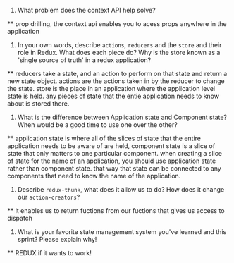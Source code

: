 1. What problem does the context API help solve?

 **  prop drilling, the context api enables you to acess props anywhere in the application


1. In your own words, describe `actions`, `reducers` and the `store` and their role in Redux. What does each piece do? Why is the store known as a 'single source of truth' in a redux application?

  **  reducers take a state, and an action to perform on that state and return a new state object. actions are the actions taken in by the reducer to change the state. store is the place in an application where the application level state is held. any pieces of state that the entie application needs to know about is stored there.


1. What is the difference between Application state and Component state? When would be a good time to use one over the other?

  ** application state is where all of the slices of state that the entire application needs to be aware of are held, component state is a slice of state that only matters to one particular component. when creating a slice of state for the name of an application, you should use application state rather than component state. that way that state can be connected to any components that need to know the name of the application.


1. Describe `redux-thunk`, what does it allow us to do? How does it change our `action-creators`?

 ** it enables us to return fuctions from our fuctions that gives us access to dispatch 


1. What is your favorite state management system you've learned and this sprint? Please explain why!

** REDUX if it wants to work!
